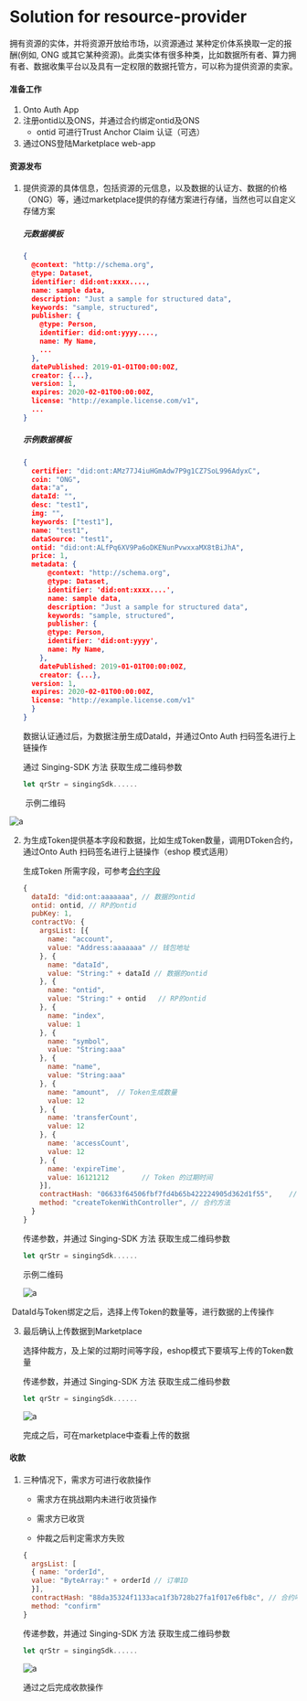 # Solution for resource-provider

拥有资源的实体，并将资源开放给市场，以资源通过 某种定价体系换取一定的报酬(例如, ONG 或其它某种资源)。此类实体有很多种类，比如数据所有者、算力拥有者、数据收集平台以及具有一定权限的数据托管方，可以称为提供资源的卖家。



#### 准备工作

1. Onto Auth App
2. 注册ontid以及ONS，并通过合约绑定ontid及ONS
   * ontid 可进行Trust Anchor Claim 认证（可选）
3. 通过ONS登陆Marketplace web-app



#### 资源发布

1. 提供资源的具体信息，包括资源的元信息，以及数据的认证方、数据的价格（ONG）等，通过marketplace提供的存储方案进行存储，当然也可以自定义存储方案

   ##### 元数据模板

   ```json
   {
     @context: "http://schema.org",
     @type: Dataset,
     identifier: did:ont:xxxx....,
     name: sample data,
     description: "Just a sample for structured data", 
     keywords: "sample, structured",
     publisher: {
       @type: Person,
       identifier: did:ont:yyyy....,
       name: My Name,
       ...
     },
     datePublished: 2019-01-01T00:00:00Z,
     creator: {...},
     version: 1,
     expires: 2020-02-01T00:00:00Z,
     license: "http://example.license.com/v1",
     ...
   }
   ```

   ##### 示例数据模板

   ```json
   {
     certifier: "did:ont:AMz77J4iuHGmAdw7P9g1CZ7SoL996AdyxC",
     coin: "ONG",
     data:"a",
     dataId: "",
     desc: "test1",
     img: "",
     keywords: ["test1"],
     name: "test1",
     dataSource: "test1",
     ontid: "did:ont:ALfPq6XV9Pa6oDKENunPvwxxaMX8tBiJhA",
     price: 1,
     metadata: {
         @context: "http://schema.org",
         @type: Dataset,
         identifier: 'did:ont:xxxx....',
         name: sample data,
         description: "Just a sample for structured data", 
         keywords: "sample, structured",
         publisher: {
         @type: Person,
         identifier: 'did:ont:yyyy',
         name: My Name,
       },
       datePublished: 2019-01-01T00:00:00Z,
       creator: {...},
     version: 1,
     expires: 2020-02-01T00:00:00Z,
     license: "http://example.license.com/v1"
     }
   }
   ```

   

   数据认证通过后，为数据注册生成DataId，并通过Onto Auth 扫码签名进行上链操作

   通过  Singing-SDK 方法 获取生成二维码参数

   ```js
   let qrStr = singingSdk......
   ```

   

   ​	示例二维码

![a](../../res/ontid_qrcode.png)



2. 为生成Token提供基本字段和数据，比如生成Token数量，调用DToken合约，通过Onto Auth 扫码签名进行上链操作（eshop 模式适用）

   生成Token 所需字段，可参考[合约字段]()

   ```js
   {
     dataId: "did:ont:aaaaaaa", // 数据的ontid
     ontid: ontid, // RP的ontid
     pubKey: 1,
     contractVo: {
       argsList: [{
         name: "account",
         value: "Address:aaaaaaa" // 钱包地址
       }, {
         name: "dataId",
         value: "String:" + dataId // 数据的ontid
       }, {
         name: "ontid",
         value: "String:" + ontid	// RP的ontid
       }, {
         name: "index",
         value: 1
       }, {
         name: "symbol",
         value: "String:aaa"
       }, {
         name: "name",
         value: "String:aaa"
       }, {
         name: "amount",  // Token生成数量
         value: 12
       }, {
         name: 'transferCount',
         value: 12
       }, {
         name: 'accessCount',
         value: 12
       }, {
         name: 'expireTime',
         value: 16121212		// Token 的过期时间
       }],
       contractHash: "06633f64506fbf7fd4b65b422224905d362d1f55",	// 合约哈希
       method: "createTokenWithController",	// 合约方法
     }
   }
   ```

   传递参数，并通过  Singing-SDK 方法 获取生成二维码参数

   ```js
   let qrStr = singingSdk......
   ```

   示例二维码

   ![a](../../res/ontid_qrcode.png)





​		DataId与Token绑定之后，选择上传Token的数量等，进行数据的上传操作

3. 最后确认上传数据到Marketplace

   选择仲裁方，及上架的过期时间等字段，eshop模式下要填写上传的Token数量

   传递参数，并通过  Singing-SDK 方法 获取生成二维码参数

   ```js
   let qrStr = singingSdk......
   ```

   ![a](../../res/ontid_qrcode.png)

   完成之后，可在marketplace中查看上传的数据



#### 收款

1. 三种情况下，需求方可进行收款操作

   * 需求方在挑战期内未进行收货操作

   * 需求方已收货

   * 仲裁之后判定需求方失败

     

   ```js
   {
     argsList: [
     { name: "orderId", 
     value: "ByteArray:" + orderId // 订单ID
     }],
     contractHash: "88da35324f1133aca1f3b728b27fa1f017e6fb8c", // 合约哈希
     method: "confirm"
   }
   ```

   传递参数，并通过  Singing-SDK 方法 获取生成二维码参数

   ```js
   let qrStr = singingSdk......
   ```

   ![a](../../res/ontid_qrcode.png)

   通过之后完成收款操作
